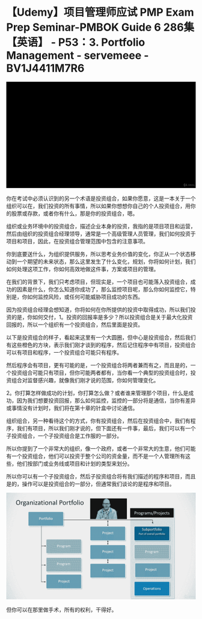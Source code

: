 # 【Udemy】项目管理师应试 PMP Exam Prep Seminar-PMBOK Guide 6  286集【英语】 - P53：3. Portfolio Management - servemeee - BV1J4411M7R6

![](img/c027836b30d932f53fb5fb3b938448cf_0.png)

你在考试中必须认识到的另一个术语是投资组合，如果你愿意，这是一本关于一个组织可以在，我们投资的所有事情，所以如果你想想你自己的个人投资组合，用你的股票或存款，或者你有什么，那是你的投资组合，嗯。

组织或业务环境中的投资组合，描述企业本身的投资，我指的是项目项目和运营，然后由组织的投资组合经理领导，通常是一个高级管理人员管理，我们如何投资于项目和项目，因此，在投资组合管理范围中包含的注意事项。

你到底要送什么，为组织提供服务，所以思考业务价值的变化，你正从一个状态移动到一个期望的未来状态，那么这里发生了什么变化，规划，你将如何计划，我们如何处理这项工作，你如何高效地做这件事，方案或项目的管理。

在我们的背景下，我们只考虑项目，但现实是，一个项目也可能落入投资组合，成功的因素是什么，你怎么知道你成功了，那么监控项目呢，那么你如何监控它，特别是，你如何监控风险，或任何可能威胁项目成功的东西。

因为投资组合经理会想知道，你将如何在你所提供的投资中取得成功，所以我们投资的是，你如何交付，1。投资的回报率是多少？所以投资组合是关于最大化投资回报的，所以一个组织有一个投资组合，然后里面是投资。

以下是投资组合的样子，看起来这里有一个大圆圈，但中心是投资组合，然后我们有这些橙色的方块，表示我们刚才谈到的程序，然后记住程序中有项目，投资组合可以有项目和程序，一个投资组合可能只有程序。

然后程序会有项目，更有可能的是，一个投资组合将两者兼而有之，而且是的，一个投资组合可能只有项目，但你可能两者都有，当你看一个典型的投资组合时，投资组合对监督感兴趣，就像我们刚才说的范围，你如何管理变化。

2。你打算怎样做成功的计划，你打算怎么做？或者谁来管理那个项目，什么是成功，因为我们想要投资回报，那么如何监控，监控的一部分将是通信，当你有差异或事情没有计划时，我们将在第十章的针盒中讨论通信。

组织组合，另一种看待这个的方式，你有投资组合，然后在投资组合中，我们有程序，我们有项目，所以我们刚才说的，但下面还有一件事，最后，我们可以有一个子投资组合，一个子投资组合是工作服的一部分。

所以你提到了一个非常大的组织，像一个政府，或者一个非常大的生意，他们可能有一个投资组合，他们可以投资于整个公司的资金量，而不是一个人管理所有这些，他们按部门或业务线或项目和计划的类型来划分。

所以你可以有一个子投资组合，然后子投资组合将有我们描述的程序和项目，而且是的，操作可以是投资组合的一部分，但通常我们谈论的是程序和项目。



![](img/c027836b30d932f53fb5fb3b938448cf_2.png)

但你可以在那里做手术，所有的权利，干得好。